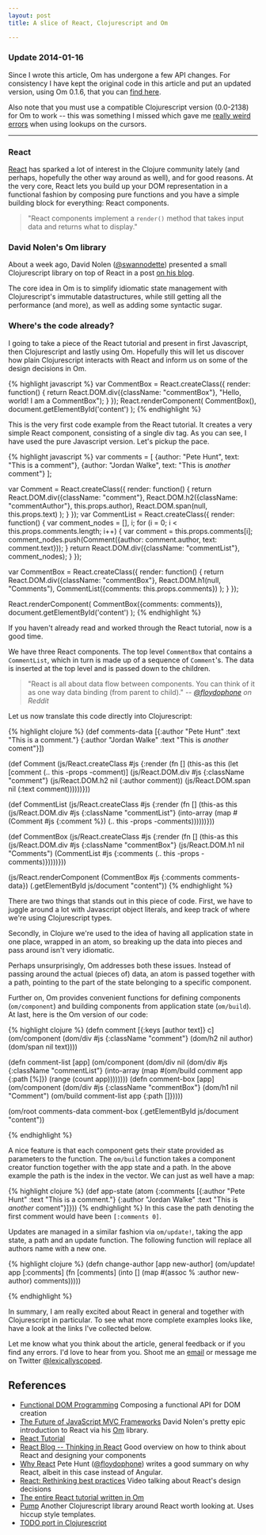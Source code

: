 ```yaml
---
layout: post
title: A slice of React, Clojurescript and Om

---
```


### Update 2014-01-16
Since I wrote this article, Om has undergone a few API changes. For consistency I have kept the original code in this article and put an updated version, using Om 0.1.6, that you can [find here](https://gist.github.com/fredyr/8460923).

Also note that you must use a compatible Clojurescript version (0.0-2138) for Om to work -- this was something I missed which gave me [really weird errors](https://gist.github.com/fredyr/8424220) when using lookups on the cursors. 
<hr>

### React

[React](http://facebook.github.io/react/) has sparked a lot of interest in the Clojure community lately (and perhaps, hopefully the other way around as well), and for good reasons. At the very core, React lets you build up your DOM representation in a functional fashion by composing pure functions and you have a simple building block for everything: React components. 

> "React components implement a `render()` method that takes input data and returns what to display."

### David Nolen's Om library

About a week ago, David Nolen ([@swannodette](https://twitter.com/swannodette)) presented a small Clojurescript library on top of React in a post [on his blog](http://swannodette.github.io).

The core idea in Om is to simplify idiomatic state management with Clojurescript's immutable datastructures, while still getting all the performance (and more), as well as adding some syntactic sugar.

### Where's the code already? 

I going to take a piece of the React tutorial and present in first Javascript, then  Clojurescript and lastly using Om. Hopefully this will let us discover how plain Clojurescript interacts with React and inform us on some of the design decisions in Om.

{% highlight javascript %}
var CommentBox = React.createClass({
    render: function() {
        return React.DOM.div({className: "commentBox"},
            "Hello, world! I am a CommentBox");
    }
});
React.renderComponent(
    CommentBox(),
    document.getElementById('content')
);
{% endhighlight %}

This is the very first code example from the React tutorial. It creates a very simple React component, consisting of a single div tag. As you can see, I have used the pure Javascript version. Let's pickup the pace.

{% highlight javascript %}
var comments = [
  {author: "Pete Hunt", text: "This is a comment"},
  {author: "Jordan Walke", text: "This is *another* comment"}
];

var Comment = React.createClass({
    render: function() {
        return React.DOM.div({className: "comment"},
            React.DOM.h2({className: "commentAuthor"}, this.props.author),
            React.DOM.span(null, this.props.text)
        );
    }
});
var CommentList = React.createClass({
    render: function() {
        var comment_nodes = [], i;
        for (i = 0; i < this.props.comments.length; i++) {
            var comment = this.props.comments[i];
            comment_nodes.push(Comment({author: comment.author,
                                        text: comment.text}));
        }
        return React.DOM.div({className: "commentList"}, comment_nodes);
    }
});

var CommentBox = React.createClass({
    render: function() {
        return React.DOM.div({className: "commentBox"},
            React.DOM.h1(null, "Comments"),
            CommentList({comments: this.props.comments})
        );
    }
});

React.renderComponent(
    CommentBox({comments: comments}),
    document.getElementById('content')
);
{% endhighlight %}

If you haven't already read and worked through the React tutorial, now is a good time. 

We have three React components. The top level `CommentBox` that contains a `CommentList`, which in turn is made up of a sequence of `Comment`'s. The data is inserted at the top level and is passed down to the children.  

> "React is all about data flow between components. You can think of it as one way data binding (from parent to child)." -- *[@floydophone](https://twitter.com/floydophone) on Reddit*

Let us now translate this code directly into Clojurescript:

{% highlight clojure %}
(def comments-data [{:author "Pete Hunt" :text "This is a comment."}
                    {:author "Jordan Walke" :text "This is *another* coment"}])

(def Comment
  (js/React.createClass
   #js {:render (fn []
                  (this-as this
                           (let [comment (.. this -props -comment)]
                             (js/React.DOM.div
                              #js {:className "comment"}
                              (js/React.DOM.h2 nil  (:author comment))
                              (js/React.DOM.span nil (:text comment))))))}))

(def CommentList 
  (js/React.createClass
   #js {:render (fn []
                  (this-as this
                           (js/React.DOM.div
                            #js {:className "commentList"}
                            (into-array
                             (map #(Comment #js {:comment %})
                                  (.. this -props -comments))))))}))

(def CommentBox
  (js/React.createClass
   #js {:render (fn []
                  (this-as this
                           (js/React.DOM.div
                            #js {:className "commentBox"}
                            (js/React.DOM.h1 nil "Comments")
                            (CommentList #js {:comments
                                              (.. this -props -comments)}))))}))

(js/React.renderComponent
 (CommentBox #js {:comments comments-data})
 (.getElementById js/document "content")) 
{% endhighlight %}

There are two things that stands out in this piece of code. First, we have to juggle around a lot with Javascript object literals, and keep track of where we're using Clojurescript types. 

Secondly, in Clojure we're used to the idea of having all application state in one place, wrapped in an atom, so breaking up the data into pieces and pass around isn't very idiomatic. 

Perhaps unsurprisingly, Om addresses both these issues. Instead of passing around the actual (pieces of) data, an atom is passed together with a path, pointing to the part of the state belonging to a specific component. 

Further on, Om provides convenient functions for defining components (`om/component`) and building components from application state (`om/build`). At last, here is the Om version of our code:

{% highlight clojure %}
(defn comment [{:keys [author text]} c]
  (om/component
   (dom/div #js {:className "comment"}
            (dom/h2 nil author)
            (dom/span nil text))))

(defn comment-list [app]
  (om/component
   (dom/div nil
            (dom/div #js {:className "commentList"}
                     (into-array (map #(om/build comment app
                                                 {:path [%]})
                                      (range (count app))))))))
(defn comment-box [app]
  (om/component
   (dom/div #js {:className "commentBox"}
            (dom/h1 nil "Comment")
            (om/build comment-list app {:path []}))))

(om/root
 comments-data
 comment-box
 (.getElementById js/document "content"))

{% endhighlight %}

A nice feature is that each component gets their state provided as parameters to the function. The `om/build` function takes a component creator function together with the app state and a path. In the above example the path is the index in the vector. We can just as well have a map:

{% highlight clojure %}
(def app-state
  (atom {:comments [{:author "Pete Hunt" :text "This is a comment."}
                    {:author "Jordan Walke" :text "This is *another* coment"}]}))
{% endhighlight %}
In this case the path denoting the first comment would have been `[:comments 0]`.

Updates are managed in a similar fashion via `om/update!`, taking the app state, a path and an update function. The following function will replace all authors name with a new one.

{% highlight clojure %}
(defn change-author [app new-author]
  (om/update! app [:comments]
              (fn [comments]
                (into [] (map #(assoc % :author new-author) comments)))))

{% endhighlight %}

In summary, I am really excited about React in general and together with Clojurescript in particular. To see what more complete examples looks like, have a look at the links I've collected below. 

Let me know what you think about the article, general feedback or if you find any errors. I'd love to hear from you. Shoot me an [email](mailto:fredrik.dyrkell@gmail.com) or message me on Twitter [@lexicallyscoped](https://twitter.com/lexicallyscoped).

## References

- [Functional DOM Programming](https://medium.com/p/67d81637d43)
Composing a functional API for DOM creation
- [The Future of JavaScript MVC Frameworks](http://swannodette.github.io/2013/12/17/the-future-of-javascript-mvcs) David Nolen's pretty epic introduction to React via his [Om](https://github.com/swannodette/om) library.
- [React Tutorial](http://facebook.github.io/react/docs/tutorial.html)
- [React Blog -- Thinking in React](http://facebook.github.io/react/blog/2013/11/05/thinking-in-react.html)
Good overview on how to think about React and designing your components
- [Why React](http://www.reddit.com/r/javascript/comments/1oo1y8/i_know_angularjs_are_there_any_reasons_i_should/) Pete Hunt ([@floydophone](https://twitter.com/floydophone)) writes a good summary on why React, albeit in this case instead of Angular.
- [React: Rethinking best practices](http://2013.jsconf.eu/speakers/pete-hunt-react-rethinking-best-practices.html) Video talking about React's design decisions 
- [The entire React tutorial written in Om](https://github.com/jalehman/react-tutorial-om)
- [Pump](https://github.com/piranha/pump) Another Clojurescript library around React worth looking at. Uses hiccup style templates. 
- [TODO port in Clojurescript](https://github.com/DrPheltRight/todo.cljs/)

